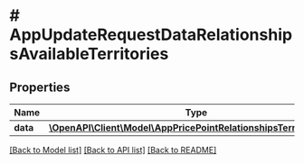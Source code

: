 # # AppUpdateRequestDataRelationshipsAvailableTerritories

## Properties

Name | Type | Description | Notes
------------ | ------------- | ------------- | -------------
**data** | [**\OpenAPI\Client\Model\AppPricePointRelationshipsTerritoryData[]**](AppPricePointRelationshipsTerritoryData.md) |  | [optional] 

[[Back to Model list]](../../README.md#documentation-for-models) [[Back to API list]](../../README.md#documentation-for-api-endpoints) [[Back to README]](../../README.md)


